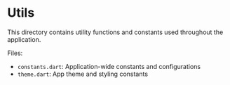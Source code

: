 # Utils

This directory contains utility functions and constants used throughout the application.

Files:
- `constants.dart`: Application-wide constants and configurations
- `theme.dart`: App theme and styling constants 